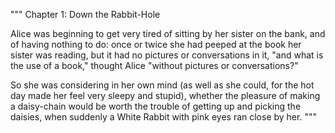 """
Chapter 1: Down the Rabbit-Hole

Alice was beginning to get very tired of sitting by her sister on the bank, and of having nothing to do: once or twice she had peeped at the book her sister was reading, but it had no pictures or conversations in it, "and what is the use of a book," thought Alice "without pictures or conversations?"

So she was considering in her own mind (as well as she could, for the hot day made her feel very sleepy and stupid), whether the pleasure of making a daisy-chain would be worth the trouble of getting up and picking the daisies, when suddenly a White Rabbit with pink eyes ran close by her.
"""